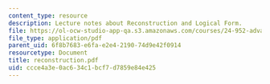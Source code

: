 ```yaml
---
content_type: resource
description: Lecture notes about Reconstruction and Logical Form.
file: https://ol-ocw-studio-app-qa.s3.amazonaws.com/courses/24-952-advanced-syntax-spring-2007/ccce4a3e0ac634c1bcf7d7859e84e425_reconstruction.pdf
file_type: application/pdf
parent_uid: 6f8b7683-e6fa-e2e4-2190-74d9e42f0914
resourcetype: Document
title: reconstruction.pdf
uid: ccce4a3e-0ac6-34c1-bcf7-d7859e84e425
---
```


